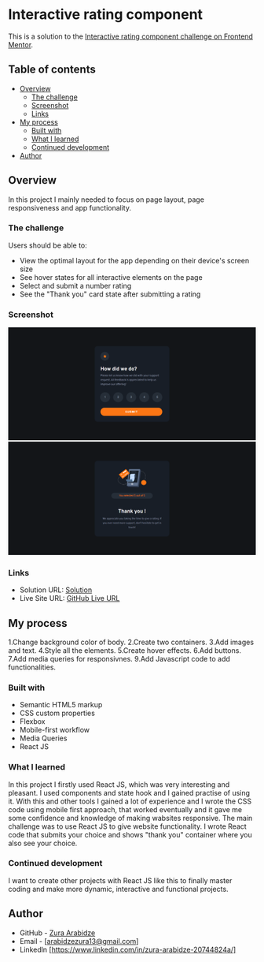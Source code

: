 # Interactive rating component

This is a solution to the [Interactive rating component challenge on Frontend Mentor](https://www.frontendmentor.io/challenges/interactive-rating-component-koxpeBUmI).

## Table of contents

- [Overview](#overview)
  - [The challenge](#the-challenge)
  - [Screenshot](#screenshot)
  - [Links](#links)
- [My process](#my-process)
  - [Built with](#built-with)
  - [What I learned](#what-i-learned)
  - [Continued development](#continued-development)
- [Author](#author)

## Overview

In this project I mainly needed to focus on page layout, page responsiveness and app functionality.

### The challenge

Users should be able to:

- View the optimal layout for the app depending on their device's screen size
- See hover states for all interactive elements on the page
- Select and submit a number rating
- See the "Thank you" card state after submitting a rating

### Screenshot

![](./public/images/Screenshot%202023-01-17%20194727.png)
![](./public/images/Screenshot%202023-01-17%20194805.png)

### Links

- Solution URL: [Solution](https://github.com/zuraba3/Interactive-Rating-Component-React)
- Live Site URL: [GitHub Live URL]()

## My process

1.Change background color of body.
2.Create two containers.
3.Add images and text.
4.Style all the elements.
5.Create hover effects.
6.Add buttons.
7.Add media queries for responsivnes.
9.Add Javascript code to add functionalities.

### Built with

- Semantic HTML5 markup
- CSS custom properties
- Flexbox
- Mobile-first workflow
- Media Queries
- React JS

### What I learned

In this project I firstly used React JS, which was very interesting and pleasant. I used components and state hook and I gained practise of using it. With this and other tools I gained a lot of experience and I wrote the CSS code using mobile first approach, that worked eventually and it gave me some confidence and knowledge of making wabsites responsive. The main challenge was to use React JS to give website functionality. I wrote React code that submits your choice and shows "thank you" container where you also see your choice.

### Continued development

I want to create other projects with React JS like this to finally master coding and make more dynamic, interactive and functional projects.

## Author

- GitHub - [Zura Arabidze](https://github.com/zuraba3)
- Email - [arabidzezura13@gmail.com]
- Linkedln [https://www.linkedin.com/in/zura-arabidze-20744824a/]
